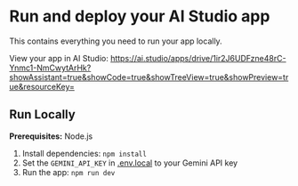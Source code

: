 # Run and deploy your AI Studio app

This contains everything you need to run your app locally.

View your app in AI Studio: https://ai.studio/apps/drive/1ir2J6UDFzne48rC-Ynmc1-NmCwytArHk?showAssistant=true&showCode=true&showTreeView=true&showPreview=true&resourceKey=

## Run Locally

**Prerequisites:**  Node.js


1. Install dependencies:
   `npm install`
2. Set the `GEMINI_API_KEY` in [.env.local](.env.local) to your Gemini API key
3. Run the app:
   `npm run dev`
